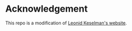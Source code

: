# Acknowledgement

This repo is a modification of [Leonid Keselman's website](https://leonidk.com/).
